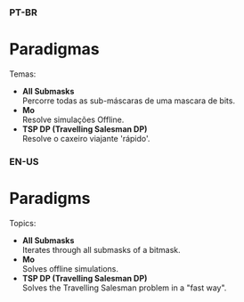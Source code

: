 ### PT-BR

# Paradigmas
Temas:
* **All Submasks**  
Percorre todas as sub-máscaras de uma mascara de bits.
* **Mo**  
Resolve simulações Offline.
* **TSP DP (Travelling Salesman DP)**  
Resolve o caxeiro viajante 'rápido'.

### EN-US

# Paradigms
Topics:
* **All Submasks**  
Iterates through all submasks of a bitmask.
* **Mo**  
Solves offline simulations.
* **TSP DP (Travelling Salesman DP)**  
Solves the Travelling Salesman problem in a "fast way".

